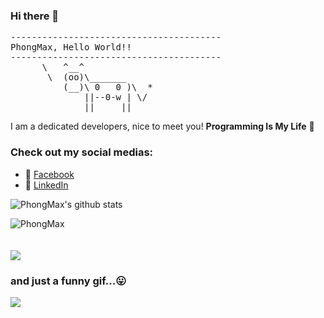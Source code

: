 ### Hi there 👋

<pre>
----------------------------------------
<span>PhongMax, Hello World!!</span>
----------------------------------------
      \   ^__^
       \  (oo)\_______
          (__)\ 0   0 )\  *
              ||--0-w | \/
              ||     ||
</pre>

I am a dedicated developers, nice to meet you!
**Programming Is My Life** 👋

### Check out my social medias:

- 💬 [Facebook](https://www.linkedin.com/in/phong-ng/)
- 🔗 [LinkedIn](https://www.facebook.com/thanhphong.nguyen.526875/) 

 ![PhongMax's github stats](https://github-readme-stats.vercel.app/api?username=PhongMax&theme=merko&show_icons=true) 

<div><img align="center" src="https://github-readme-stats.vercel.app/api/top-langs/?username=PhongMax&layout=compact&hide=html" alt="PhongMax" /></div>
<br />
<br />
<div><img align="center" src="https://github-readme-stats.vercel.app/api?username=PhongMax&show_icons=true%22%20alt=%22PhongMax%22%20/%3E%3C/div%3E alt="PhongMax1" /></div>

### and just a funny gif...😛
![](https://media.giphy.com/media/13GIgrGdslD9oQ/giphy.gif) 

